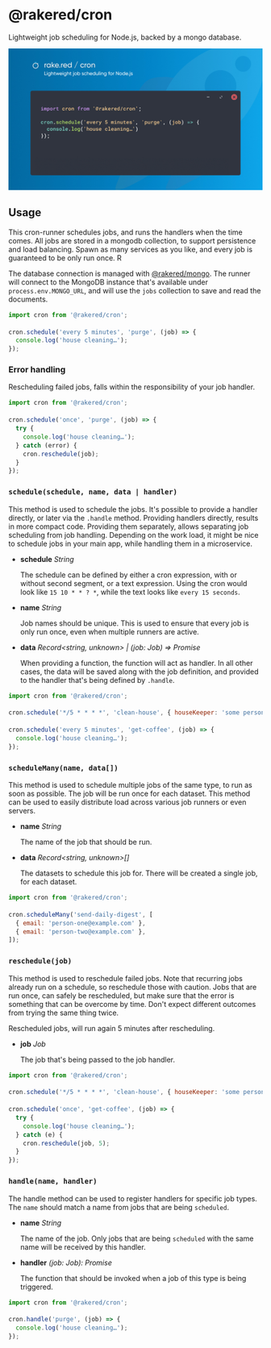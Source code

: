 # @rakered/cron

Lightweight job scheduling for Node.js, backed by a mongo database.

![social image](https://github.com/rakered/rakered/raw/main/packages/cron/docs/social.jpg)

## Usage

This cron-runner schedules jobs, and runs the handlers when the time comes. All jobs are stored in a mongodb collection, to support persistence and load balancing. Spawn as many services as you like, and every job is guaranteed to be only run once. R

The database connection is managed with [@rakered/mongo][rakered/mongo]. The runner will connect to the MongoDB instance that's available under `process.env.MONGO_URL`, and will use the `jobs` collection to save and read the documents.

```js
import cron from '@rakered/cron';

cron.schedule('every 5 minutes', 'purge', (job) => {
  console.log('house cleaning…');
});
```

### Error handling

Rescheduling failed jobs, falls within the responsibility of your job handler.

```js
import cron from '@rakered/cron';

cron.schedule('once', 'purge', (job) => {
  try {
    console.log('house cleaning…');
  } catch (error) {
    cron.reschedule(job);
  }
});
```

### `schedule(schedule, name, data | handler)`

This method is used to schedule the jobs. It's possible to provide a handler directly, or later via the `.handle` method. Providing handlers directly, results in more compact code. Providing them separately, allows separating job scheduling from job handling. Depending on the work load, it might be nice to schedule jobs in your main app, while handling them in a microservice.

- **schedule** _String_

  The schedule can be defined by either a cron expression, with or without second segment, or a text expression. Using the cron would look like `15 10 * * ? *`, while the text looks like `every 15 seconds`.

- **name** _String_

  Job names should be unique. This is used to ensure that every job is only run once, even when multiple runners are active.

- **data** _Record<string, unknown> | (job: Job) => Promise<void>_

  When providing a function, the function will act as handler. In all other cases, the data will be saved along with the job definition, and provided to the handler that's being defined by `.handle`.

```js
import cron from '@rakered/cron';

cron.schedule('*/5 * * * *', 'clean-house', { houseKeeper: 'some person' });

cron.schedule('every 5 minutes', 'get-coffee', (job) => {
  console.log('house cleaning…');
});
```

### `scheduleMany(name, data[])`

This method is used to schedule multiple jobs of the same type, to run as soon as possible. The job will be run once for each dataset. This method can be used to easily distribute load across various job runners or even servers.

- **name** _String_

  The name of the job that should be run.

- **data** _Record<string, unknown>[]_

  The datasets to schedule this job for. There will be created a single job, for each dataset.

```js
import cron from '@rakered/cron';

cron.scheduleMany('send-daily-digest', [
  { email: 'person-one@example.com' },
  { email: 'person-two@example.com' },
]);
```

### `reschedule(job)`

This method is used to reschedule failed jobs. Note that recurring jobs already run on a schedule, so reschedule those with caution. Jobs that are run once, can safely be rescheduled, but make sure that the error is something that can be overcome by time. Don't expect different outcomes from trying the same thing twice.

Rescheduled jobs, will run again 5 minutes after rescheduling.

- **job** _Job_

  The job that's being passed to the job handler.

```js
import cron from '@rakered/cron';

cron.schedule('*/5 * * * *', 'clean-house', { houseKeeper: 'some person' });

cron.schedule('once', 'get-coffee', (job) => {
  try {
    console.log('house cleaning…');
  } catch (e) {
    cron.reschedule(job, 5);
  }
});
```

### `handle(name, handler)`

The handle method can be used to register handlers for specific job types. The `name` should match a name from jobs that are being `scheduled`.

- **name** _String_

  The name of the job. Only jobs that are being `scheduled` with the same name will be received by this handler.

- **handler** _(job: Job): Promise<void>_

  The function that should be invoked when a job of this type is being triggered.

```js
import cron from '@rakered/cron';

cron.handle('purge', (job) => {
  console.log('house cleaning…');
});
```

[rakered/mongo]: https://github.com/rakered/rakered/tree/main/packages/mongo
